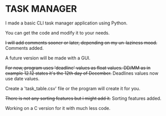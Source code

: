 # TASK MANAGER
I made a basic CLI task manager application using Python.

You can get the code and modify it to your needs.

~~I will add comments sooner or later, depending on my un-laziness mood.~~ Comments added.

A future version will be made with a GUI.

~~For now, program uses 'deadline' values as float values. DD/MM as in example 12.12 states it's the 12th day of December.~~ Deadlines values now use date values.

Create a 'task_table.csv' file or the program will create it for you. 

~~There is not any sorting features but i might add it.~~ Sorting features added.

Working on a C version for it with much less code.


